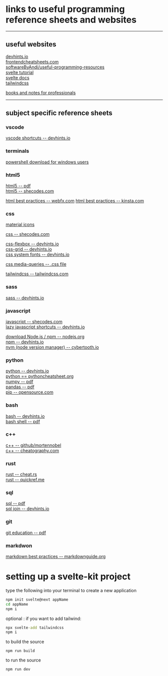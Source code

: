 # links to useful programming reference sheets and websites

___

## useful websites  

[devhints.io](https://devhints.io/)  
[frontendcheatsheets.com](https://www.frontendcheatsheets.com/)  
[softwareByAndi/useful-programming-resources](https://github.com/softwareByAndi/useful-programming-resources)  
[svelte tutorial](https://svelte.dev/tutorial/basics)  
[svelte docs](https://svelte.dev/docs)  
[tailwindcss](https://tailwindcss.com/)  

[books and notes for professionals](https://books.goalkicker.com/)
___

## subject specific reference sheets  

### vscode
[vscode shortcuts -- devhints.io](https://devhints.io/vscode)

### terminals
[powershell download for windows users](https://docs.microsoft.com/en-us/powershell/)

### html5  
[html5 -- pdf](https://github.com/softwareByAndi/useful-programming-resources/blob/main/reference_sheets/html5.pdf)  
[html5 -- shecodes.com](https://www.frontendcheatsheets.com/html)  

[html best practices -- webfx.com](https://www.webfx.com/blog/web-design/20-html-best-practices-you-should-follow/)
[html best practices -- kinsta.com](https://kinsta.com/blog/html-best-practices/)

### css  
[material icons](https://fonts.google.com/icons?selected=Material+Icons)

[css -- shecodes.com](https://www.frontendcheatsheets.com/css)  

[css-flexbox -- devhints.io](https://devhints.io/css-flexbox)  
[css-grid -- devhints.io](https://devhints.io/css-grid)  
[css system fonts -- devhints.io](https://devhints.io/css-system-font-stack)  

[css media-queries -- .css file](https://github.com/softwareByAndi/useful-programming-resources/blob/main/reference_sheets/css_media_queries.css)  

[tailwindcss -- tailwindcss.com](https://tailwindcss.com/docs/flex)  

### sass  
[sass -- devhints.io](https://devhints.io/sass)  

### javascript  
[javascript -- shecodes.com](https://www.frontendcheatsheets.com/javascript)  
[lazy javascript shortcuts -- devhints.io](https://devhints.io/js-lazy)  

[download Node.js / npm -- nodejs.org](https://nodejs.org/en/download/)  
[npm -- devhints.io](https://devhints.io/npm)  
[nvm (node version manager) -- cybertooth.io](https://cybertooth.io/blog/2017/07/13/nvm-cheat-sheet.html)  

### python  
[python -- devhints.io](https://devhints.io/python)  
[python == pythoncheatsheet.org](https://www.pythoncheatsheet.org/)  
[numpy -- pdf](http://datacamp-community-prod.s3.amazonaws.com/ba1fe95a-8b70-4d2f-95b0-bc954e9071b0)  
[pandas -- pdf](http://datacamp-community-prod.s3.amazonaws.com/f04456d7-8e61-482f-9cc9-da6f7f25fc9b)  
[pip -- opensource.com](https://opensource.com/sites/default/files/gated-content/cheat_sheet_pip.pdf)  

### bash  
[bash -- devhints.io](https://devhints.io/bash)  
[bash shell -- pdf](https://github.com/softwareByAndi/useful-programming-resources/blob/main/reference_sheets/bash_shell_quick_reference.pdf)  

### c++
[c++ -- github/mortennobel](https://github.com/mortennobel/cpp-cheatsheet)  
[c++ -- cheatography.com](https://cheatography.com/technecure/cheat-sheets/c-cheatsheet/)

### rust
[rust -- cheat.rs](https://cheats.rs/)  
[rust -- quickref.me](https://quickref.me/rust)  

### sql  
[sql -- pdf](https://github.com/softwareByAndi/useful-programming-resources/blob/main/reference_sheets/sql.pdf)  
[sql join -- devhints.io](https://devhints.io/sql-join)  

### git  
[git education -- pdf](https://github.com/softwareByAndi/useful-programming-resources/blob/main/reference_sheets/git_education.pdf)  

### markdwon  
[markdown best practices -- markdownguide.org](https://www.markdownguide.org/basic-syntax/)



# setting up a svelte-kit project

type the following into your terminal to create a new application
```cmd
npm init svelte@next appName
cd appName
npm i
```

optional : if you want to add tailwind:
```cmd
npx svelte-add tailwindcss
npm i
```

to build the source
```
npm run build
```

to run the source
```
npm run dev
```


